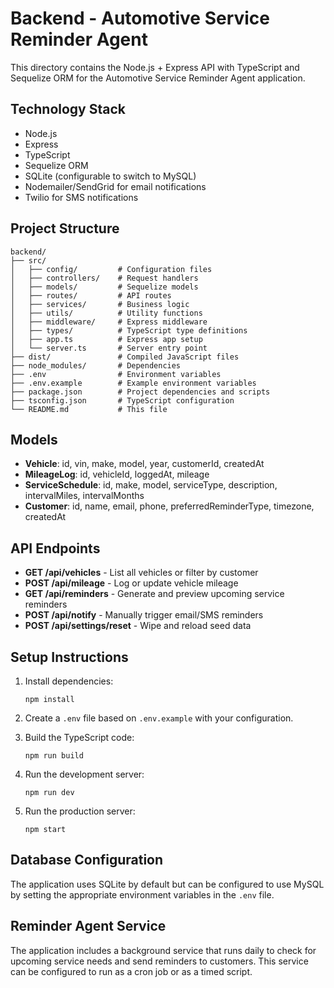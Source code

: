 # Backend - Automotive Service Reminder Agent

This directory contains the Node.js + Express API with TypeScript and Sequelize ORM for the Automotive Service Reminder Agent application.

## Technology Stack

- Node.js
- Express
- TypeScript
- Sequelize ORM
- SQLite (configurable to switch to MySQL)
- Nodemailer/SendGrid for email notifications
- Twilio for SMS notifications

## Project Structure

```
backend/
├── src/
│   ├── config/         # Configuration files
│   ├── controllers/    # Request handlers
│   ├── models/         # Sequelize models
│   ├── routes/         # API routes
│   ├── services/       # Business logic
│   ├── utils/          # Utility functions
│   ├── middleware/     # Express middleware
│   ├── types/          # TypeScript type definitions
│   ├── app.ts          # Express app setup
│   └── server.ts       # Server entry point
├── dist/               # Compiled JavaScript files
├── node_modules/       # Dependencies
├── .env                # Environment variables
├── .env.example        # Example environment variables
├── package.json        # Project dependencies and scripts
├── tsconfig.json       # TypeScript configuration
└── README.md           # This file
```

## Models

- **Vehicle**: id, vin, make, model, year, customerId, createdAt
- **MileageLog**: id, vehicleId, loggedAt, mileage
- **ServiceSchedule**: id, make, model, serviceType, description, intervalMiles, intervalMonths
- **Customer**: id, name, email, phone, preferredReminderType, timezone, createdAt

## API Endpoints

- **GET /api/vehicles** - List all vehicles or filter by customer
- **POST /api/mileage** - Log or update vehicle mileage
- **GET /api/reminders** - Generate and preview upcoming service reminders
- **POST /api/notify** - Manually trigger email/SMS reminders
- **POST /api/settings/reset** - Wipe and reload seed data

## Setup Instructions

1. Install dependencies:
   ```
   npm install
   ```

2. Create a `.env` file based on `.env.example` with your configuration.

3. Build the TypeScript code:
   ```
   npm run build
   ```

4. Run the development server:
   ```
   npm run dev
   ```

5. Run the production server:
   ```
   npm start
   ```

## Database Configuration

The application uses SQLite by default but can be configured to use MySQL by setting the appropriate environment variables in the `.env` file.

## Reminder Agent Service

The application includes a background service that runs daily to check for upcoming service needs and send reminders to customers. This service can be configured to run as a cron job or as a timed script.
